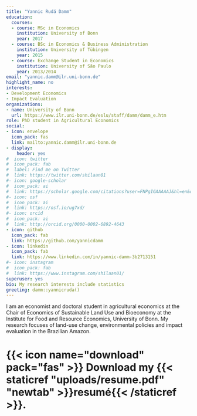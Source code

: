 ```yaml
---
title: "Yannic Rudá Damm"
education:
  courses:
  - course: MSc in Economics
    institution: University of Bonn
    year: 2017
  - course: BSc in Economics & Business Administration
    institution: University of Tübingen
    year: 2015
  - course: Exchange Student in Economics
    institution: University of São Paulo
    year: 2013/2014
email: "yannic.damm@ilr.uni-bonn.de"
highlight_name: no
interests:
- Development Economics
- Impact Evaluation
organizations:
- name: University of Bonn
  url: https://www.ilr.uni-bonn.de/eslu/staff/damm/damm_e.htm
role: PhD student in Agricultural Economics
social:
- icon: envelope
  icon_pack: fas
  link: mailto:yannic.damm@ilr.uni-bonn.de
- display:
    header: yes
#  icon: twitter
#  icon_pack: fab
#  label: Find me on Twitter
#  link: https://twitter.com/shilaan01
#- icon: google-scholar
#  icon_pack: ai
#  link: https://scholar.google.com/citations?user=FNPgIGAAAAAJ&hl=en&oi=sra
#- icon: osf
#  icon_pack: ai
#  link: https://osf.io/ug7xd/ 
#- icon: orcid
#  icon_pack: ai
#  link: http://orcid.org/0000-0002-6892-4643 
- icon: github
  icon_pack: fab
  link: https://github.com/yannicdamm
- icon: linkedin
  icon_pack: fab
  link: https://www.linkedin.com/in/yannic-damm-3b2713151
#- icon: instagram
#  icon_pack: fab
#  link: https://www.instagram.com/shilaan01/ 
superuser: yes
bio: My research interests include statistics
greeting: damm::yannicruda()
---
```


I am an economist and doctoral student in agricultural economics at the Chair of Economics of Sustainable Land Use and Bioeconomy at the Institute for Food and Resource Economics, University of Bonn. My research focuses of land-use change, environmental policies and impact evaluation in the Brazilian Amazon. 

# {{< icon name="download" pack="fas" >}} Download my {{< staticref "uploads/resume.pdf" "newtab" >}}resumé{{< /staticref >}}.
